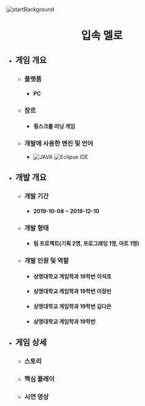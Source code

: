 ![startBackground](https://user-images.githubusercontent.com/69952837/177551799-29363f20-6600-4ee4-84e8-26a97f78bcbd.PNG)
<div align="center">
  <H1>입속 멜로</H1>
</div>

+ ## **게임 개요**
  + ### 플랫폼
    + #### PC
  + ### 장르
    + #### 횡스크롤 러닝 게임
  + ### 개발에 사용한 엔진 및 언어 
    + <img alt="JAVA" src ="https://img.shields.io/badge/JAVA-E8E8E8.svg?&style=for-the-badge&logo=JAVA&logoColor=white"/> <img alt="Eclipse IDE" src ="https://img.shields.io/badge/Eclipse IDE-2C2255.svg?&style=for-the-badge&logo=EclipseIDE&logoColor=white"/>
+ ## **개발 개요**
  + ### 개발 기간
    + #### 2019-10-08 ~ 2019-12-10
  + ### 개발 형태
    + #### 팀 프로젝트(기획 2명, 프로그래밍 1명, 아트 1명)
  + ### 개발 인원 및 역할
    + #### 상명대학교 게임학과 19학번 이석호
    + #### 상명대학교 게임학과 19학번 이정빈
    + #### 상명대학교 게임학과 19학번 김다은
    + #### 상명대학교 게임학과 19학번 
+ ## **게임 상세**
  + ### 스토리
  + ### 핵심 플레이
  + ### 시연 영상
